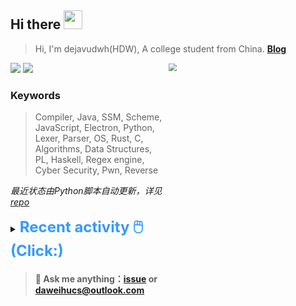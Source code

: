## Hi there <img src="https://raw.githubusercontent.com/MartinHeinz/MartinHeinz/master/wave.gif" width="30px">

> Hi, I'm dejavudwh(HDW), A college student from China. **[Blog](https://www.cnblogs.com/secoding)** 

![](https://komarev.com/ghpvc/?username=dejavudwh)
<img src="https://img.shields.io/badge/BLOG-dejavudwh-blue"><a href="https://www.cnblogs.com/secoding/"></a></img>
<img align="right" width="50%" src="https://github-readme-stats.vercel.app/api?username=dejavudwh&show_icons=true&theme=onedark&count_private=true" style="zoom: 80%;" /> 

### Keywords 

> Compiler, Java, SSM, Scheme, JavaScript, Electron, Python, Lexer, Parser, OS, Rust, C, Algorithms, Data Structures, PL, Haskell, Regex engine, Cyber Security, Pwn, Reverse

*最近状态由Python脚本自动更新，详见<a href="https://github.com/dejavudwh/dejavudwh"> repo</a>*

<details>

  <summary><font size="5.5" color="#3399FF"><b>Recent activity 🖱️(Click:)</b></font></summary>

  - <details open>

    <summary><font size="3.5" color="#3399FF"><b>Recent Post 🖱️</b></font></summary>
    <br>
    <table>
    <tr>
    <td>
    <!-- ZHIHUPOSTS:START --> 

    - [Github新玩具：Python + Action自动更新Profile](http://zhuanlan.zhihu.com/p/349262045) - Mon, 19 Jan 1970 15:53:43 GMT
    - [从零实现正则表达式引擎：DFA最小化](http://zhuanlan.zhihu.com/p/349264940) - Mon, 19 Jan 1970 15:53:43 GMT
    - [从零实现正则表达式引擎：从NFA到DFA](http://zhuanlan.zhihu.com/p/348298134) - Mon, 19 Jan 1970 15:47:45 GMT
    - [从零实现正则表达式引擎：复杂的NFA](http://zhuanlan.zhihu.com/p/347938422) - Mon, 19 Jan 1970 15:45:04 GMT
    - [从零实现正则表达式引擎：简单的NFA](http://zhuanlan.zhihu.com/p/347617984) - Mon, 19 Jan 1970 15:43:23 GMT
    <!-- ZHIHUPOSTS:END -->
    </td>
    <td>
    <!-- GITHUB:START -->

    - [dejavudwh made dejavudwh/Algorithm public](https://github.com/dejavudwh/Algorithm) - 2021-12-26T09:30:37Z
    - [dejavudwh starred eBay/NuRaft](https://github.com/eBay/NuRaft) - 2021-12-23T05:55:14Z
    - [dejavudwh starred ttroy50/cmake-examples](https://github.com/ttroy50/cmake-examples) - 2021-12-19T04:31:07Z
    - [dejavudwh starred QuarkContainer/Quark](https://github.com/QuarkContainer/Quark) - 2021-12-10T06:17:42Z
    - [dejavudwh starred ceph/ceph](https://github.com/ceph/ceph) - 2021-12-06T11:09:37Z
    <!-- GITHUB:END -->
    </td>
    </tr>
    </table>
  </details>

</details>

> #### 💬 Ask me anything：[issue](https://github.com/dejavudwh/dejavudwh/issues) or [daweihucs@outlook.com](mailto:daweihucs@outlook.com)